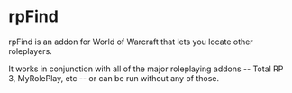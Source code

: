 # rpFind

rpFind is an addon for World of Warcraft that lets you locate other roleplayers.

It works in conjunction with all of the major roleplaying addons -- Total RP 3, MyRolePlay, etc --
or can be run without any of those.



